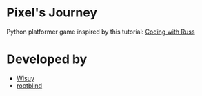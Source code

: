 # Pixel's Journey

Python platformer game inspired by this tutorial: [Coding with Russ](https://www.youtube.com/watch?v=Ongc4EVqRjo&list=PLjcN1EyupaQnHM1I9SmiXfbT6aG4ezUvu)

# Developed by
- [Wisuy](https://github.com/Wisuy)
- [rootblind](https://github.com/rootblind)
